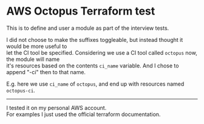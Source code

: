 # AWS Octopus Terraform test

This is to define and user a module as part of the interview tests.

I did not choose to make the suffixes toggleable, but instead thought it would be more useful to  
let the CI tool be specified. Considering we use a CI tool called `octopus` now, the module will name  
it's resources based on the contents `ci_name` variable. And I chose to append "-ci" then to that name.

E.g. here we use `ci_name` of `octopus`, and end up with resources named `octopus-ci`.

---
I tested it on my personal AWS account.  
For examples I just used the official terraform documentation.